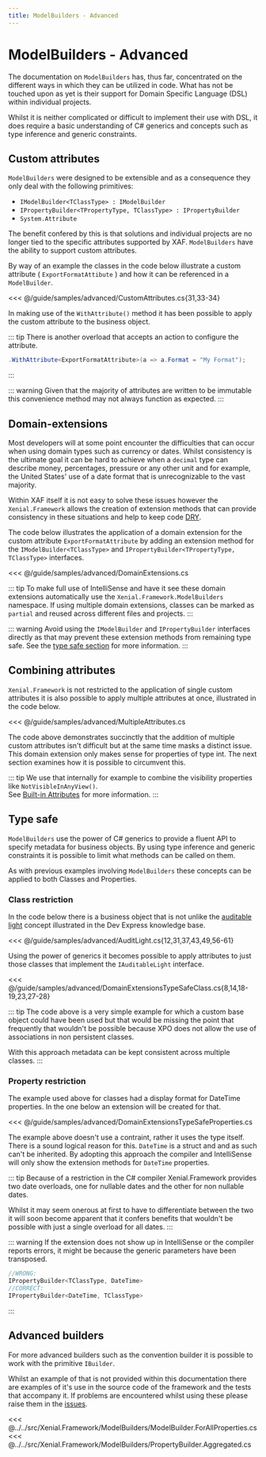 ```yaml
---
title: ModelBuilders - Advanced
---
```


# ModelBuilders - Advanced

The documentation on `ModelBuilders` has, thus far,  concentrated on the different ways in which they can be utilized in code. What has not be touched upon as yet is their support for Domain Specific Language (DSL) within individual projects. 

Whilst it is neither complicated or difficult to implement their use with DSL, it does require a basic understanding of C# generics and concepts such as type inference and generic constraints.


## Custom attributes

`ModelBuilders` were designed to be extensible and as a consequence they only deal with the following primitives:

- `IModelBuilder<TClassType> : IModelBuilder`
- `IPropertyBuilder<TPropertyType, TClassType> : IPropertyBuilder`
- `System.Attribute`

The benefit confered by this is that solutions and individual projects are no longer tied to the specific attributes supported by XAF. `ModelBuilders` have the ability to support custom attributes. 

By way of an example the classes in the code below illustrate a custom attribute ( `ExportFormatAttibute` ) and how it can be referenced in a `ModelBuilder`.

<<< @/guide/samples/advanced/CustomAttributes.cs{31,33-34}

In making use of the `WithAttribute()` method it has been possible to apply the custom attribute to the business object.

::: tip
There is another overload that accepts an action to configure the attribute.

```cs
.WithAttribute<ExportFormatAttribute>(a => a.Format = "My Format");
```
:::

::: warning
Given that the majority of attributes are written to be immutable this convenience method may not always function as expected.
:::

## Domain-extensions

Most developers will at some point encounter the difficulties that can occur when using domain types such as currency or dates. Whilst consistency is the ultimate goal it can be hard to achieve when a `decimal` type can describe money, percentages, pressure or any other unit and for example, the United States' use of a date format that is unrecognizable to the vast majority. 

Within XAF itself it is not easy to solve these issues however the `Xenial.Framework` allows the creation of extension methods that can provide consistency in these situations and help to keep code [DRY](https://de.wikipedia.org/wiki/Don%E2%80%99t_repeat_yourself).

The code below illustrates the application of a domain extension for the custom attribute `ExportFormatAttribute` by adding an extension method for the `IModelBuilder<TClassType>` and `IPropertyBuilder<TPropertyType, TClassType>` interfaces.

<<< @/guide/samples/advanced/DomainExtensions.cs

::: tip
To make full use of IntelliSense and have it see these domain extensions automatically use the `Xenial.Framework.ModelBuilders` namespace.
If using multiple domain extensions, classes can be marked as `partial` and reused across different files and projects.
:::

::: warning
Avoid using the `IModelBuilder` and `IPropertyBuilder` interfaces directly as that may prevent these extension methods from remaining type safe. See the [type safe section](#type-safe) for more information.
:::

## Combining attributes

`Xenial.Framework` is not restricted to the application of single custom attributes it is also possible to apply multiple attributes at once, illustrated in the code below.

<<< @/guide/samples/advanced/MultipleAttributes.cs

The code above demonstrates succinctly that the addition of multiple custom attributes isn't difficult but at the same time masks a distinct issue. This domain extension only makes sense for properties of type int. The next section examines how it is possible to circumvent this.

<!--  Not sure that the tip below should be used here as it seems at odds with what has been said up to now) -->

::: tip
We use that internally for example to combine the visibility properties like `NotVisibleInAnyView()`.  
See [Built-in Attributes](/guide/model-builders-built-in.md) for more information.
:::

## Type safe

`ModelBuilders` use the power of C# generics to provide a fluent API to specify metadata for business objects. By using type inference and generic constraints it is possible to limit what methods can be called on them.

As with previous examples involving `ModelBuilders` these concepts can be applied to both Classes and Properties.

### Class restriction

In the code below there is a business object that is not unlike the [auditable light](https://supportcenter.devexpress.com/ticket/details/k18352/how-to-implement-the-createdby-createdon-and-updatedby-updatedon-properties-in-a) concept illustrated in the Dev Express knowledge base.

<<< @/guide/samples/advanced/AuditLight.cs{12,31,37,43,49,56-61}

Using the power of generics it becomes possible to apply attributes to just those classes that implement the `IAuditableLight` interface.

<<< @/guide/samples/advanced/DomainExtensionsTypeSafeClass.cs{8,14,18-19,23,27-28}

::: tip
The code above is a very simple example for which a custom base object could have been used but that would be missing the point that frequently that wouldn't be possible because XPO does not allow the use of associations in non persistent classes.  

With this approach metadata can be kept consistent across multiple classes.
:::

### Property restriction

The example used above for classes had a display format for DateTime properties. In the one below an extension will be created for that.

<<< @/guide/samples/advanced/DomainExtensionsTypeSafeProperties.cs

The example above doesn't use a contraint, rather it uses the type itself. There is a sound logical reason for this. `DateTime` is a struct and and as such can't be inherited. By adopting this approach the compiler and IntelliSense will only show the extension methods for `DateTime` properties.


::: tip
Because of a restriction in the C# compiler Xenial.Framework provides two date overloads, one for nullable dates and the other for non nullable dates. 
 
Whilst it may seem onerous at first to have to differentiate between the two it will soon become apparent that it confers benefits that wouldn't be possible with just a single overload for all dates.
:::

::: warning
If the extension does not show up in IntelliSense or the compiler reports errors, it might be because the generic parameters have been transposed.  

```cs
//WRONG:
IPropertyBuilder<TClassType, DateTime>
//CORRECT:
IPropertyBuilder<DateTime, TClassType>
```
:::

## Advanced builders

For more advanced builders such as the convention builder it is possible to work with the primitive `IBuilder`.  

Whilst an example of that is not provided within this documentation there are examples of it's use in the source code of the framework and the tests that accompany it. If problems are encountered whilst using these please raise them in the [issues](https://github.com/xenial-io/Xenial.Framework/issues/).

<<< @../../src/Xenial.Framework/ModelBuilders/ModelBuilder.ForAllProperties.cs
<<< @../../src/Xenial.Framework/ModelBuilders/PropertyBuilder.Aggregated.cs
